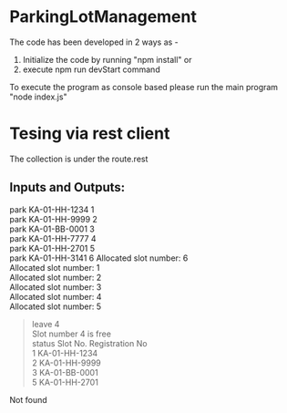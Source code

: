 # ParkingLotManagement

The code has been developed in 2 ways as -
1. Initialize the code by running "npm install" or 
2. execute npm run devStart command

To execute the program as console based please run the main program "node index.js"

# Tesing via rest client
The collection is under the route.rest

Inputs and Outputs:
----------------------
park KA-01-HH-1234 1 <br />
park KA-01-HH-9999 2 <br />
park KA-01-BB-0001 3 <br />
park KA-01-HH-7777 4 <br />
park KA-01-HH-2701 5 <br />
park KA-01-HH-3141 6 Allocated slot number: 6 <br />
Allocated slot number: 1 <br />
Allocated slot number: 2 <br />
Allocated slot number: 3 <br />
Allocated slot number: 4 <br />
Allocated slot number: 5 <br />

> leave 4 <br />
Slot number 4 is free <br />
> status
Slot No.        Registration No <br />
1                KA-01-HH-1234 <br />
2                KA-01-HH-9999 <br />
3                KA-01-BB-0001 <br />
5                KA-01-HH-2701 <br />


Not found <br />
